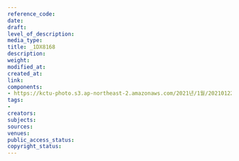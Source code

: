 ```yaml
---
reference_code: 
date: 
draft: 
level_of_description: 
media_type: 
title: _1DX8168
description: 
weight: 
modified_at: 
created_at: 
link: 
components:
- https://kctu-photo.s3.ap-northeast-2.amazonaws.com/2021년/1월/20210122_김진숙+보도행진+희망뚜벅이+20일차/_1DX8168.jpg
tags:
- 
creators: 
subjects: 
sources: 
venues: 
public_access_status: 
copyright_status: 
---
```


